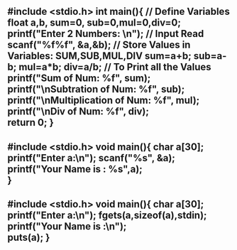 #include <stdio.h>
int main(){
  // Define Variables
  float a,b, sum=0, sub=0,mul=0,div=0;
  printf("Enter 2 Numbers: \n");
  // Input Read
  scanf("%f%f", &a,&b);
  // Store Values in Variables: SUM,SUB,MUL,DIV
  sum=a+b;
  sub=a-b;
  mul=a*b;
  div=a/b;
  // To Print all the Values
  printf("Sum of Num: %f", sum);
  printf("\nSubtration of Num: %f", sub);
  printf("\nMultiplication of Num: %f", mul);
  printf("\nDiv of Num: %f", div);   
  return 0;
}
----------------------------------------------------------
#include <stdio.h>
void main(){
char a[30];
  printf("Enter a:\n");
  scanf("%s", &a);
  printf("Your Name is : %s",a);  
}
----------------------------------------------------------
#include <stdio.h>
void main(){
  char a[30];
  printf("Enter a:\n");
  fgets(a,sizeof(a),stdin);
  printf("Your Name is :\n");  
  puts(a);
}
----------------------------------------------------------

